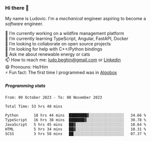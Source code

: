 ### Hi there 👋

My name is Ludovic. I'm a *mechanical* engineer aspiring to become a *software* engineer.

 🔭 I’m currently working on a wildfire management platform<br/>
 🌱 I’m currently learning TypeScript, Angular, FastAPI, Docker<br/>
 👯 I’m looking to collaborate on open source projects<br/>
 🤔 I’m looking for help with C++/Python bindings<br/>
 💬 Ask me about renewable energy or cats<br/>
 📫 How to reach me: ludo.beghin@gmail.com or [Linkedin](https://www.linkedin.com/in/ludovic-beghin/)<br/>
 😄 Pronouns: He/Him<br/>
 ⚡ Fun fact: The first time I programmed was in [Algobox](https://fr.wikipedia.org/wiki/Algobox)<br/>

##### Programming stats
<!--START_SECTION:waka-->

```txt
From: 09 October 2023 - To: 08 November 2023

Total Time: 53 hrs 40 mins

Python       18 hrs 44 mins  ████████▓░░░░░░░░░░░░░░░░   34.66 %
TypeScript   16 hrs 38 mins  ███████▓░░░░░░░░░░░░░░░░░   30.78 %
JavaScript   5 hrs 45 mins   ██▓░░░░░░░░░░░░░░░░░░░░░░   10.64 %
HTML         5 hrs 34 mins   ██▓░░░░░░░░░░░░░░░░░░░░░░   10.31 %
SCSS         3 hrs 58 mins   ██░░░░░░░░░░░░░░░░░░░░░░░   07.37 %
```

<!--END_SECTION:waka-->
